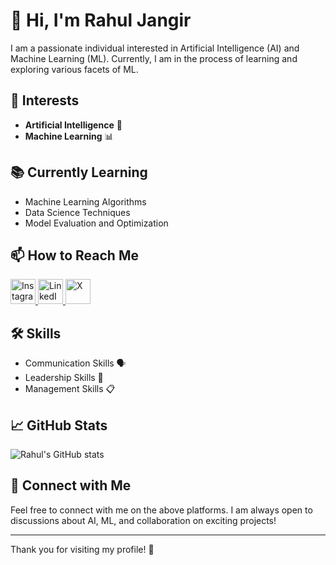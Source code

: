 # 👋 Hi, I'm Rahul Jangir

I am a passionate individual interested in Artificial Intelligence (AI) and Machine Learning (ML). Currently, I am in the process of learning and exploring various facets of ML.

## 🧠 Interests
- **Artificial Intelligence** 🤖
- **Machine Learning** 📊

## 📚 Currently Learning
- Machine Learning Algorithms
- Data Science Techniques
- Model Evaluation and Optimization

## 📫 How to Reach Me

<a href="https://www.instagram.com/your_instagram" target="_blank">
  <img src="https://upload.wikimedia.org/wikipedia/commons/a/a5/Instagram_icon.png" alt="Instagram" width="40" height="40">
</a>
<a href="https://www.linkedin.com/in/your_linkedin" target="_blank">
  <img src="https://upload.wikimedia.org/wikipedia/commons/c/ca/LinkedIn_logo_initials.png" alt="LinkedIn" width="40" height="40">
</a>
<a href="https://twitter.com/your_x" target="_blank">
  <img src="https://raw.githubusercontent.com/rahuljangir-001/logos/main/x_logo.png" alt="X" width="40" height="40">
</a>

## 🛠️ Skills
- Communication Skills 🗣️
- Leadership Skills 👥
- Management Skills 📋

## 📈 GitHub Stats
![Rahul's GitHub stats](https://github-readme-stats.vercel.app/api?username=2203031050528&show_icons=true&theme=radical)

## 🔗 Connect with Me
Feel free to connect with me on the above platforms. I am always open to discussions about AI, ML, and collaboration on exciting projects!

---

Thank you for visiting my profile! 🌟

